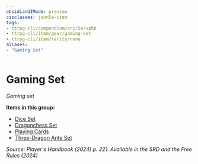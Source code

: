 ```yaml
---
obsidianUIMode: preview
cssclasses: json5e-item
tags:
- ttrpg-cli/compendium/src/5e/xphb
- ttrpg-cli/item/gear/gaming-set
- ttrpg-cli/item/rarity/none
aliases: 
- "Gaming Set"
---
```

# Gaming Set
*Gaming set*  



**Items in this group:**

- [Dice Set](/3-Mechanics/CLI/items/dice-set-xphb.md)
- [Dragonchess Set](/3-Mechanics/CLI/items/dragonchess-set-xphb.md)
- [Playing Cards](/3-Mechanics/CLI/items/playing-cards-xphb.md)
- [Three-Dragon Ante Set](/3-Mechanics/CLI/items/three-dragon-ante-set-xphb.md)

*Source: Player's Handbook (2024) p. 221. Available in the <span title='Systems Reference Document (5.2)'>SRD</span> and the Free Rules (2024)*
